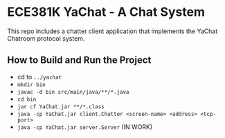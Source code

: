# ECE381K YaChat - A Chat System
This repo includes a chatter client application that implements the YaChat Chatroom protocol system.

## How to Build and Run the Project

- cd to `../yachat`
- `mkdir bin`
- `javac -d bin src/main/java/**/*.java`
- `cd bin`
- `jar cf YaChat.jar **/*.class`
- `java -cp YaChat.jar client.Chatter <screen-name> <address> <tcp-port>`
- `java -cp YaChat.jar server.Server` (IN WORK)
